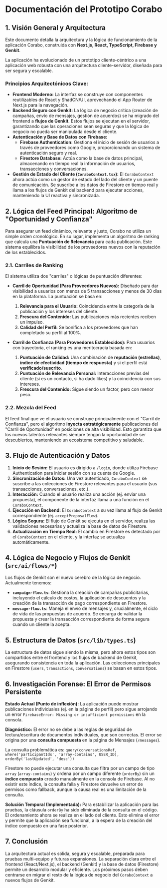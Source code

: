 # Documentación del Prototipo Corabo

## 1. Visión General y Arquitectura

Este documento detalla la arquitectura y la lógica de funcionamiento de la aplicación Corabo, construida con **Next.js, React, TypeScript, Firebase y Genkit**.

La aplicación ha evolucionado de un prototipo cliente-céntrico a una aplicación web robusta con una arquitectura cliente-servidor, diseñada para ser segura y escalable.

### Principios Arquitectónicos Clave:

-   **Frontend Moderno:** La interfaz se construye con componentes reutilizables de React y ShadCN/UI, aprovechando el App Router de Next.js para la navegación.
-   **Backend Seguro con Genkit:** La lógica de negocio crítica (creación de campañas, envío de mensajes, gestión de acuerdos) se ha migrado del frontend a **flujos de Genkit**. Estos flujos se ejecutan en el servidor, garantizando que las operaciones sean seguras y que la lógica de negocio no pueda ser manipulada desde el cliente.
-   **Autenticación y Base de Datos con Firebase:**
    -   **Firebase Authentication:** Gestiona el inicio de sesión de usuarios a través de proveedores como Google, proporcionando un sistema de autenticación seguro y real.
    -   **Firestore Database:** Actúa como la base de datos principal, almacenando en tiempo real la información de usuarios, transacciones y conversaciones.
-   **Gestión de Estado del Cliente (`CoraboContext.tsx`):** El `CoraboContext` ahora actúa como un gestor de estado del lado del cliente y un puente de comunicación. Se suscribe a los datos de Firestore en tiempo real y llama a los flujos de Genkit del backend para ejecutar acciones, manteniendo la UI reactiva y sincronizada.

## 2. Lógica del Feed Principal: Algoritmo de "Oportunidad y Confianza"

Para asegurar un feed dinámico, relevante y justo, Corabo no utiliza un simple orden cronológico. En su lugar, implementa un algoritmo de ranking que calcula una **Puntuación de Relevancia** para cada publicación. Este sistema equilibra la visibilidad de los proveedores nuevos con la reputación de los establecidos.

### 2.1. Carriles de Ranking

El sistema utiliza dos "carriles" o lógicas de puntuación diferentes:

-   **Carril de Oportunidad (Para Proveedores Nuevos):** Diseñado para dar visibilidad a usuarios con menos de 5 transacciones y menos de 30 días en la plataforma. La puntuación se basa en:
    1.  **Relevancia para el Usuario:** Coincidencia entre la categoría de la publicación y los intereses del cliente.
    2.  **Frescura del Contenido:** Las publicaciones más recientes reciben un impulso.
    3.  **Calidad del Perfil:** Se bonifica a los proveedores que han completado su perfil al 100%.

-   **Carril de Confianza (Para Proveedores Establecidos):** Para usuarios con trayectoria, el ranking es una meritocracia basada en:
    1.  **Puntuación de Calidad:** Una combinación de **reputación (estrellas)**, **índice de efectividad (tiempo de respuesta)** y si el perfil está **verificado/suscrito**.
    2.  **Puntuación de Relevancia Personal:** Interacciones previas del cliente (si es un contacto, si ha dado likes) y la coincidencia con sus intereses.
    3.  **Frescura del Contenido:** Sigue siendo un factor, pero con menor peso.

### 2.2. Mezcla del Feed

El feed final que ve el usuario se construye principalmente con el "Carril de Confianza", pero el algoritmo **inyecta estratégicamente** publicaciones del "Carril de Oportunidad" en posiciones de alta visibilidad. Esto garantiza que los nuevos talentos relevantes siempre tengan la oportunidad de ser descubiertos, manteniendo un ecosistema competitivo y saludable.

## 3. Flujo de Autenticación y Datos

1.  **Inicio de Sesión:** El usuario es dirigido a `/login`, donde utiliza Firebase Authentication para iniciar sesión con su cuenta de Google.
2.  **Sincronización de Datos:** Una vez autenticado, `CoraboContext` se suscribe a las colecciones de Firestore relevantes para el usuario (sus transacciones, conversaciones, etc.).
3.  **Interacción:** Cuando el usuario realiza una acción (ej. enviar una propuesta), el componente de la interfaz llama a una función en el `CoraboContext`.
4.  **Ejecución en Backend:** El `CoraboContext` a su vez llama al flujo de Genkit correspondiente (ej. `acceptProposalFlow`).
5.  **Lógica Segura:** El flujo de Genkit se ejecuta en el servidor, realiza las validaciones necesarias y actualiza la base de datos de Firestore.
6.  **Actualización en Tiempo Real:** El cambio en Firestore es detectado por el `CoraboContext` en el cliente, y la interfaz se actualiza automáticamente.

## 4. Lógica de Negocio y Flujos de Genkit (`src/ai/flows/*`)

Los flujos de Genkit son el nuevo cerebro de la lógica de negocio. Actualmente tenemos:

-   **`campaign-flow.ts`**: Gestiona la creación de campañas publicitarias, incluyendo el cálculo de costos, la aplicación de descuentos y la creación de la transacción de pago correspondiente en Firestore.
-   **`message-flow.ts`**: Maneja el envío de mensajes y, crucialmente, el ciclo de vida de las propuestas de acuerdo. Se encarga de validar la propuesta y crear la transacción correspondiente de forma segura cuando un cliente la acepta.

## 5. Estructura de Datos (`src/lib/types.ts`)

La estructura de datos sigue siendo la misma, pero ahora estos tipos son compartidos entre el frontend y los flujos de backend de Genkit, asegurando consistencia en toda la aplicación. Las colecciones principales en Firestore (`users`, `transactions`, `conversations`) se basan en estos tipos.

## 6. Investigación Forense: El Error de Permisos Persistente

**Estado Actual (Punto de inflexión):** La aplicación puede mostrar publicaciones individuales (ej. en la página de perfil) pero sigue arrojando un error `FirebaseError: Missing or insufficient permissions` en la consola.

**Diagnóstico:** El error no se debe a las reglas de seguridad de lectura/escritura de documentos individuales, que son correctas. El error se origina por una **consulta compuesta** en la página de Mensajes (`/messages`).

La consulta problemática es:
`query(conversationsRef, where('participantIds', 'array-contains', USER_ID), orderBy('lastUpdated', 'desc'))`

Firestore no puede ejecutar una consulta que filtra por un campo de tipo `array` (`array-contains`) y ordena por un campo diferente (`orderBy`) sin un **índice compuesto** creado manualmente en la consola de Firebase. Al no existir este índice, la consulta falla y Firestore devuelve un error de permisos como fallback, aunque la causa real es una limitación de la consulta.

**Solución Temporal (Implementada):** Para estabilizar la aplicación para las pruebas, la cláusula `orderBy` ha sido eliminada de la consulta en el código. El ordenamiento ahora se realiza en el lado del cliente. Esto elimina el error y permite que la aplicación sea funcional, a la espera de la creación del índice compuesto en una fase posterior.

## 7. Conclusión

La arquitectura actual es sólida, segura y escalable, preparada para pruebas multi-equipo y futuras expansiones. La separación clara entre el frontend (React/Next.js), el backend (Genkit) y la base de datos (Firestore) permite un desarrollo modular y eficiente. Los próximos pasos deben centrarse en migrar el resto de la lógica de negocio del `CoraboContext` a nuevos flujos de Genkit.